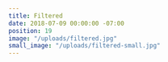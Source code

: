 ```yaml
---
title: Filtered
date: 2018-07-09 00:00:00 -07:00
position: 19
image: "/uploads/filtered.jpg"
small_image: "/uploads/filtered-small.jpg"
---
```


